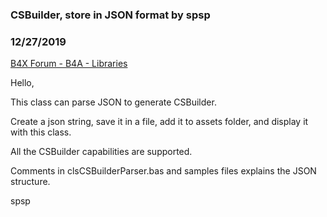 ### CSBuilder, store in JSON format by spsp
### 12/27/2019
[B4X Forum - B4A - Libraries](https://www.b4x.com/android/forum/threads/112512/)

Hello,  
  
This class can parse JSON to generate CSBuilder.  
  
Create a json string, save it in a file, add it to assets folder, and display it with this class.  
  
All the CSBuilder capabilities are supported.  
  
Comments in clsCSBuilderParser.bas and samples files explains the JSON structure.  
  
spsp